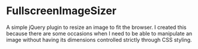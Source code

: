 FullscreenImageSizer
====================

A simple jQuery plugin to resize an image to fit the browser.  I created this because there are some occasions when I need to be able
to manipulate an image without having its dimensions controlled strictly through CSS styling.
